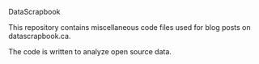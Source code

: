 ﻿DataScrapbook

This repository contains miscellaneous code files used for blog posts on datascrapbook.ca. 

The code is written to analyze open source data.
